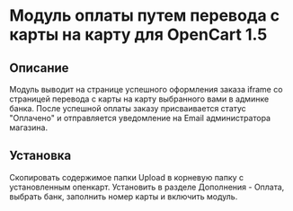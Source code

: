 # Модуль оплаты путем перевода с карты на карту для OpenCart 1.5

## Описание

Модуль выводит на странице успешного оформления заказа iframe со страницей перевода с карты на карту выбранного вами в админке банка. После успешной оплаты заказу присваивается статус "Оплачено" и отправляется уведомление на Email администратора магазина.

## Установка

Скопировать содержимое папки Upload в корневую папку с установленным опенкарт. Установить в разделе Дополнения - Оплата, выбрать банк, заполнить номер карты и включить модуль.

